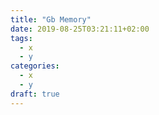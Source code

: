 ```yaml
---
title: "Gb Memory"
date: 2019-08-25T03:21:11+02:00
tags:
  - x
  - y
categories:
  - x
  - y
draft: true
---
```


